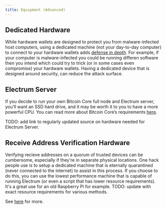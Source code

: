 ```yaml
---
title: Equipment (Advanced)
---
```



## Dedicated Hardware
While hardware wallets are designed to protect you from malware-infected host computers, using a dedicated machine (not your day-to-day computer) to connect to your hardware wallets adds [defense in depth](https://en.wikipedia.org/wiki/Defense_in_depth_(computing)).
For example, if your computer is malware-infected you could be running differen software then you intend which could try to trick (or in some cases even compromise) your hardware wallets.
Having a dedicated device that is designed around security, can reduce the attack surface.

## Electrum Server
If you decide to run your own Bitcoin Core full node and Electrum server, you’ll want an SSD hard drive, and it may be worth it to you to have a more powerful CPU.
You can read more about Bitcoin Core’s requirements [here](https://bitcoin.org/en/bitcoin-core/features/requirements).

TODO: add link to regularly updated source on hardware needed for Electrum Server.


## Receive Address Verification Hardware
Verifying recieve addresses on a quorum of trusted devices can be cumbersome, especially if they're in separate physical locations.
One hack people use is to setup a dedicated machine that is eternally quarantined (never connected to the internet) to assist in this process.
If you choose to do this, you can use the lowest performance machine that is capable of running Electrum (or even a script that has lower resource requirements).
It's a great use for an old Raspberry Pi for example.
TODO: update with exact resource requirements for various methods.

See [here](/verify-receive-advaned) for more.
